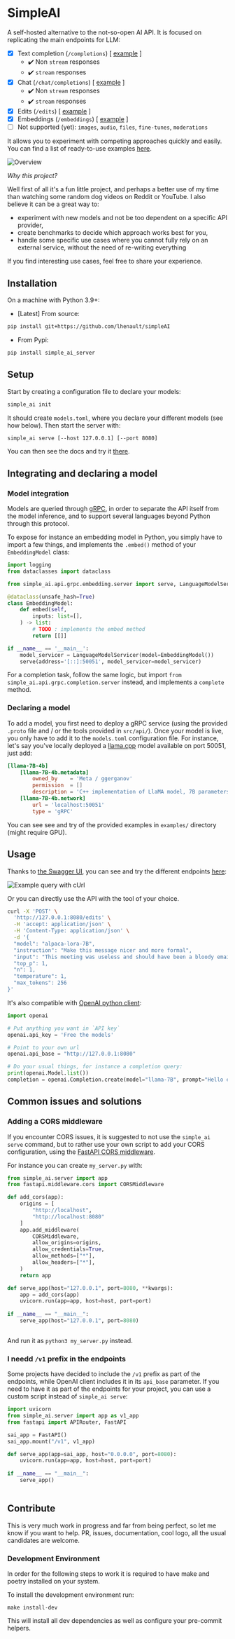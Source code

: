 # SimpleAI

A self-hosted alternative to the not-so-open AI API. It is focused on replicating the main endpoints for LLM:

- [x] Text completion (`/completions`) [ [example](/examples/MPT-7B-Storywriter-65kplus/) ]
    - ✔️ Non `stream` responses
    - ✔️ `stream` responses
- [x] Chat (`/chat/completions`) [ [example](/examples/MPT-7B-Chat/) ]
    - ✔️ Non `stream` responses
    - ✔️ `stream` responses
- [x] Edits (`/edits`) [ [example](/examples/alpaca-lora-7B/) ]
- [x] Embeddings (`/embeddings`) [ [example](/examples/sentence-transformers) ]
- [ ] Not supported (yet): `images`, `audio`, `files`, `fine-tunes`, `moderations`

It allows you to experiment with competing approaches quickly and easily. You can find a list of ready-to-use examples [here](/examples).

![Overview](/assets/overview.jpg)

*Why this project?*

Well first of all it's a fun little project, and perhaps a better use of my time than watching some random dog videos on Reddit or YouTube. I also believe it can be a great way to:

- experiment with new models and not be too dependent on a specific API provider,
- create benchmarks to decide which approach works best for you,
- handle some specific use cases where you cannot fully rely on an external service, without the need of re-writing everything

If you find interesting use cases, feel free to share your experience.

## Installation

On a machine with Python 3.9+:

- [Latest] From source:

```bash
pip install git+https://github.com/lhenault/simpleAI 
```

- From Pypi:

```bash
pip install simple_ai_server
```

## Setup

Start by creating a configuration file to declare your models:

```bash
simple_ai init
```

It should create `models.toml`, where you declare your different models (see how below). Then start the server with:

```bash
simple_ai serve [--host 127.0.0.1] [--port 8080]
```

You can then see the docs and try it [there](http://127.0.0.1:8080/docs#/).

## Integrating and declaring a model

### Model integration

Models are queried through [gRPC](https://grpc.io/), in order to separate the API itself from the model inference, and to support several languages beyond Python through this protocol.

To expose for instance an embedding model in Python, you simply have to import a few things, and implements the `.embed()` method of your `EmbeddingModel` class:

```python
import logging
from dataclasses import dataclass

from simple_ai.api.grpc.embedding.server import serve, LanguageModelServicer

@dataclass(unsafe_hash=True)
class EmbeddingModel:
    def embed(self, 
        inputs: list=[],
    ) -> list:
        # TODO : implements the embed method
        return [[]]

if __name__ == '__main__':   
    model_servicer = LanguageModelServicer(model=EmbeddingModel())
    serve(address='[::]:50051', model_servicer=model_servicer)
```

For a completion task, follow the same logic, but import `from simple_ai.api.grpc.completion.server` instead, and implements a `complete` method.

### Declaring a model

To add a model, you first need to deploy a gRPC service (using the provided `.proto` file and / or the tools provided in `src/api/`). Once your model is live, you only have to add it to the `models.toml` configuration file. For instance, let's say you've locally deployed a [llama.cpp](https://github.com/ggerganov/llama.cpp) model available on port 50051, just add:

```toml
[llama-7B-4b]
    [llama-7B-4b.metadata]
        owned_by    = 'Meta / ggerganov'
        permission  = []
        description = 'C++ implementation of LlaMA model, 7B parameters, 4-bit quantization'
    [llama-7B-4b.network]
        url = 'localhost:50051'
        type = 'gRPC'
```

You can see see and try of the provided examples in `examples/` directory (might require GPU).

## Usage

Thanks to [the Swagger UI](https://github.com/swagger-api/swagger-ui), you can see and try the different endpoints [here](http://127.0.0.1:8080/docs#/):

![Example query with cUrl](/assets/docs-example.jpg)

Or you can directly use the API with the tool of your choice.

```bash
curl -X 'POST' \
  'http://127.0.0.1:8080/edits' \
  -H 'accept: application/json' \
  -H 'Content-Type: application/json' \
  -d '{
  "model": "alpaca-lora-7B",
  "instruction": "Make this message nicer and more formal",
  "input": "This meeting was useless and should have been a bloody email",
  "top_p": 1,
  "n": 1,
  "temperature": 1,
  "max_tokens": 256
}'
```

It's also compatible with [OpenAI python client](https://github.com/openai/openai-python):

```python
import openai

# Put anything you want in `API key`
openai.api_key = 'Free the models'

# Point to your own url
openai.api_base = "http://127.0.0.1:8080"

# Do your usual things, for instance a completion query:
print(openai.Model.list())
completion = openai.Completion.create(model="llama-7B", prompt="Hello everyone this is")
```

## Common issues and solutions

### Adding a CORS middleware

If you encounter CORS issues, it is suggested to not use the `simple_ai serve` command, but to rather use your own script to add your CORS configuration, using the [FastAPI CORS middleware](https://fastapi.tiangolo.com/tutorial/cors/).

For instance you can create `my_server.py` with:

```python
from simple_ai.server import app
from fastapi.middleware.cors import CORSMiddleware

def add_cors(app):
    origins = [
        "http://localhost",
        "http://localhost:8080"
    ]
    app.add_middleware(
        CORSMiddleware,
        allow_origins=origins,
        allow_credentials=True,
        allow_methods=["*"],
        allow_headers=["*"],
    )
    return app

def serve_app(host="127.0.0.1", port=8080, **kwargs):
    app = add_cors(app)
    uvicorn.run(app=app, host=host, port=port)
    
if __name__ == "__main__":
    serve_app(host="127.0.0.1", port=8080)
    
```

And run it as `python3 my_server.py` instead.

### I needd `/v1` prefix in the endpoints

Some projects have decided to include the `/v1` prefix as part of the endpoints, while OpenAI client includes it in its `api_base` parameter. If you need to have it as part of the endpoints for your project, you can use a custom script instead of `simple_ai serve`:

```python
import uvicorn
from simple_ai.server import app as v1_app
from fastapi import APIRouter, FastAPI

sai_app = FastAPI()
sai_app.mount("/v1", v1_app)

def serve_app(app=sai_app, host="0.0.0.0", port=8080):
    uvicorn.run(app=app, host=host, port=port)
    
if __name__ == "__main__":
    serve_app()
    
```

## Contribute

This is very much work in progress and far from being perfect, so let me know if you want to help. PR, issues, documentation, cool logo, all the usual candidates are welcome.

### Development Environment

In order for the following steps to work it is required to have make and poetry installed on your system.

To install the development environment run:
```
make install-dev 
```

This will install all dev dependencies as well as configure your pre-commit helpers.

